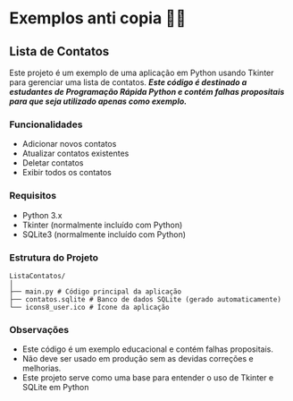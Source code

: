# Exemplos anti copia 🕵️‍♂️

## Lista de Contatos

Este projeto é um exemplo de uma aplicação em Python usando Tkinter para gerenciar uma lista de contatos. **_Este código é destinado a estudantes de Programação Rápida Python e contém falhas propositais para que seja utilizado apenas como exemplo._**

### Funcionalidades

- Adicionar novos contatos
- Atualizar contatos existentes
- Deletar contatos
- Exibir todos os contatos

### Requisitos

- Python 3.x
- Tkinter (normalmente incluído com Python)
- SQLite3 (normalmente incluído com Python)

### Estrutura do Projeto

```code
ListaContatos/
│
├── main.py # Código principal da aplicação
├── contatos.sqlite # Banco de dados SQLite (gerado automaticamente)
└── icons8_user.ico # Ícone da aplicação
```

### Observações

- Este código é um exemplo educacional e contém falhas propositais.
- Não deve ser usado em produção sem as devidas correções e melhorias.
- Este projeto serve como uma base para entender o uso de Tkinter e SQLite em Python
